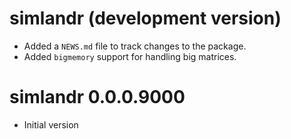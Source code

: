 # simlandr (development version)
* Added a `NEWS.md` file to track changes to the package.
* Added `bigmemory` support for handling big matrices.

# simlandr 0.0.0.9000
* Initial version
